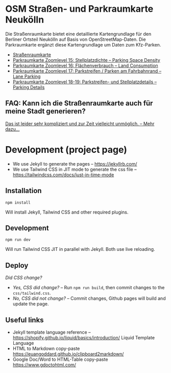 # OSM Straßen- und Parkraumkarte Neukölln

Die Straßenraumkarte bietet eine detaillierte Kartengrundlage für den Berliner Ortsteil Neukölln auf Basis von OpenStreetMap-Daten. Die Parkraumkarte ergänzt diese Kartengrundlage um Daten zum Kfz-Parken.

- [Straßenraumkarte](https://supaplexosm.github.io/strassenraumkarte-neukoelln/?map=micromap#15/52.4772/13.4393)
- [Parkraumkarte Zoomlevel 15: Stellplatzdichte – Parking Space Density](https://supaplexosm.github.io/strassenraumkarte-neukoelln/?map=parkingmap#15/52.4772/13.4393)
- [Parkraumkarte Zoomlevel 16: Flächenverbrauch – Land Consumption](https://supaplexosm.github.io/strassenraumkarte-neukoelln/?map=parkingmap#16/52.4820/13.4333)
- [Parkraumkarte Zoomlevel 17: Parkstreifen / Parken am Fahrbahnrand – Lane Parking](https://supaplexosm.github.io/strassenraumkarte-neukoelln/?map=parkingmap#17/52.48085/13.43278)
- [Parkraumkarte Zoomlevel 18-19: Parkstreifen- und Stellplatzdetails – Parking Details](https://supaplexosm.github.io/strassenraumkarte-neukoelln/?map=parkingmap#18/52.48090/13.43234)

## FAQ: Kann ich die Straßenraumkarte auch für meine Stadt generieren?

[Das ist leider sehr kompliziert und zur Zeit vielleicht unmöglich. – Mehr dazu…](https://supaplexosm.github.io/strassenraumkarte-neukoelln/posts/2022-01-17-meine-stadt)

# Development (project page)

- We use Jekyll to generate the pages – https://jekyllrb.com/
- We use Tailwind CSS in JIT mode to generate the css file – https://tailwindcss.com/docs/just-in-time-mode

## Installation

`npm install`

Will install Jekyll, Tailwind CSS and other required plugins.

## Development

`npm run dev`

Will run Tailwind CSS JIT in parallel with Jekyll. Both use live reloading.

## Deploy

_Did CSS change?_

- _Yes, CSS did change?_ – Run `npm run build`, then commit changes to the `css/tailwind.css`.
- _No, CSS did not change?_ – Commit changes, Github pages will build and update the page.

## Useful links

- Jekyll template language reference – https://shopify.github.io/liquid/basics/introduction/ Liquid Template Language
- HTML to Markdown copy-paste https://euangoddard.github.io/clipboard2markdown/
- Google Doc/Word to HTML-Table copy-paste https://www.gdoctohtml.com/

